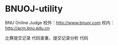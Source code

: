 # BNUOJ-utility
BNU Online Judge
校外：http://www.bnuoj.com
校内：http://acm.bnu.edu.cn

比赛提交记录 代码查重，提交记录分析 代码
